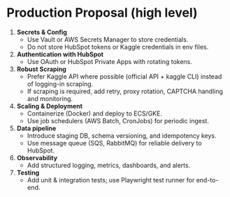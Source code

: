 # Production Proposal (high level)
1. **Secrets & Config**
   - Use Vault or AWS Secrets Manager to store credentials.
   - Do not store HubSpot tokens or Kaggle credentials in env files.
2. **Authentication with HubSpot**
   - Use OAuth or HubSpot Private Apps with rotating tokens.
3. **Robust Scraping**
   - Prefer Kaggle API where possible (official API + kaggle CLI) instead of logging-in scraping.
   - If scraping is required, add retry, proxy rotation, CAPTCHA handling and monitoring.
4. **Scaling & Deployment**
   - Containerize (Docker) and deploy to ECS/GKE.
   - Use job schedulers (AWS Batch, CronJobs) for periodic ingest.
5. **Data pipeline**
   - Introduce staging DB, schema versioning, and idempotency keys.
   - Use message queue (SQS, RabbitMQ) for reliable delivery to HubSpot.
6. **Observability**
   - Add structured logging, metrics, dashboards, and alerts.
7. **Testing**
   - Add unit & integration tests; use Playwright test runner for end-to-end.
